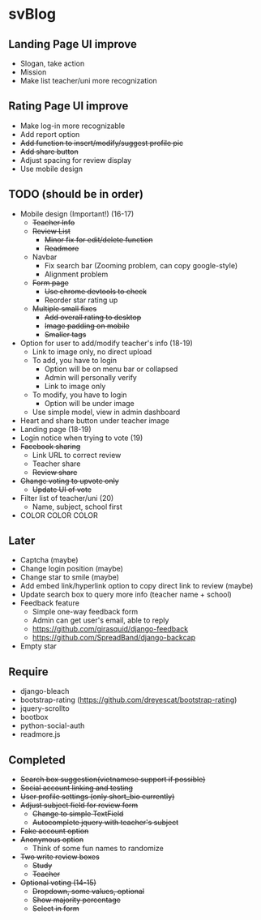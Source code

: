 # svBlog

## Landing Page UI improve

* Slogan, take action
* Mission
* Make list teacher/uni more recognization

## Rating Page UI improve

* Make log-in more recognizable
* Add report option
* ~~Add function to insert/modify/suggest profile pic~~
* ~~Add share button~~
* Adjust spacing for review display
* Use mobile design

## TODO (should be in order)
* Mobile design (Important!) (16-17)
	* ~~Teacher Info~~
	* ~~Review List~~
		* ~~Minor fix for edit/delete function~~
		* ~~Readmore~~
	* Navbar
		* Fix search bar (Zooming problem, can copy google-style)
		* Alignment problem
	* ~~Form page~~
		* ~~Use chrome devtools to check~~
		* Reorder star rating up
	* ~~Multiple small fixes~~
		* ~~Add overall rating to desktop~~
		* ~~Image padding on mobile~~
		* ~~Smaller tags~~
* Option for user to add/modify teacher's info (18-19)
	* Link to image only, no direct upload
	* To add, you have to login
		* Option will be on menu bar or collapsed
		* Admin will personally verify
		* Link to image only
	* To modify, you have to login
		* Option will be under image
	* Use simple model, view in admin dashboard
* Heart and share button under teacher image 
* Landing page (18-19)
* Login notice when trying to vote (19)
* ~~Facebook sharing~~
	* Link URL to correct review
	* Teacher share
	* ~~Review share~~
* ~~Change voting to upvote only~~
	* ~~Update UI of vote~~
* Filter list of teacher/uni (20)
	* Name, subject, school first
* COLOR COLOR COLOR

## Later
* Captcha (maybe)
* Change login position (maybe)
* Change star to smile (maybe)
* Add embed link/hyperlink option to copy direct link to review (maybe)
* Update search box to query more info (teacher name + school)
* Feedback feature
	* Simple one-way feedback form
	* Admin can get user's email, able to reply
	* https://github.com/girasquid/django-feedback
	* https://github.com/SpreadBand/django-backcap
* Empty star

## Require
* django-bleach
* bootstrap-rating (https://github.com/dreyescat/bootstrap-rating)
* jquery-scrollto
* bootbox
* python-social-auth
* readmore.js

## Completed
* ~~Search box suggestion(vietnamese support if possible)~~
* ~~Social account linking and testing~~
* ~~User profile settings (only short_bio currently)~~
* ~~Adjust subject field for review form~~
	* ~~Change to simple TextField~~
	* ~~Autocomplete jquery with teacher's subject~~
* ~~Fake account option~~
* ~~Anonymous option~~
	* Think of some fun names to randomize
* ~~Two write review boxes~~
	* ~~Study~~
	* ~~Teacher~~
* ~~Optional voting (14-15)~~
	* ~~Dropdown, some values, optional~~
	* ~~Show majority percentage~~
	* ~~Select in form~~